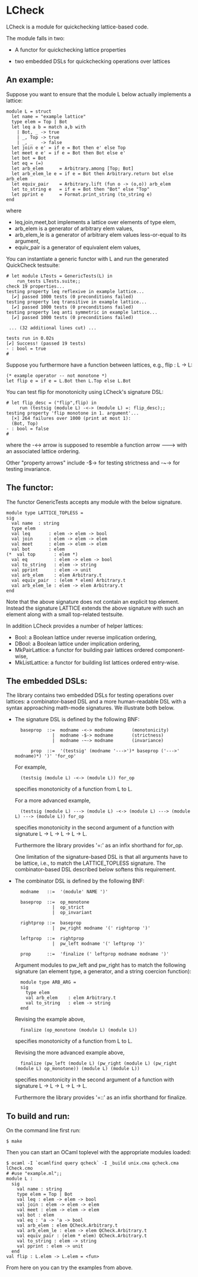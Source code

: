 LCheck
======

LCheck is a module for quickchecking lattice-based code.

The module falls in two:

 - A functor for quickchecking lattice properties

 - two embedded DSLs for quickchecking operations over lattices



An example:
-----------

Suppose you want to ensure that the module L below actually implements
a lattice:

    module L = struct
      let name = "example lattice"
      type elem = Top | Bot
      let leq a b = match a,b with
        | Bot, _ -> true
        | _, Top -> true
        | _, _   -> false
      let join e e' = if e = Bot then e' else Top
      let meet e e' = if e = Bot then Bot else e'
      let bot = Bot
      let eq = (=)
      let arb_elem      = Arbitrary.among [Top; Bot]
      let arb_elem_le e = if e = Bot then Arbitrary.return bot else arb_elem
      let equiv_pair    = Arbitrary.lift (fun o -> (o,o)) arb_elem
      let to_string e   = if e = Bot then "Bot" else "Top"
      let pprint e      = Format.print_string (to_string e)
    end

where
  - leq,join,meet,bot implements a lattice over elements of type elem,
  - arb_elem is a generator of arbitrary elem values,
  - arb_elem_le is a generator of arbitrary elem values less-or-equal to its argument,
  - equiv_pair is a generator of equivalent elem values,


You can instantiate a generic functor with L and run the generated
QuickCheck testsuite:

    # let module LTests = GenericTests(L) in
        run_tests LTests.suite;;
    check 19 properties...
    testing property leq reflexive in example lattice...
      [✔] passed 1000 tests (0 preconditions failed)
    testing property leq transitive in example lattice...
      [✔] passed 1000 tests (0 preconditions failed)
    testing property leq anti symmetric in example lattice...
      [✔] passed 1000 tests (0 preconditions failed)

     ... (32 additional lines cut) ...

    tests run in 0.02s
    [✔] Success! (passed 19 tests)
    - : bool = true
    # 


Suppose you furthermore have a function between lattices, e.g., flip : L -> L:

    (* example operator -- not monotone *)
    let flip e = if e = L.Bot then L.Top else L.Bot


You can test flip for monotonicity using LCheck's signature DSL:

    # let flip_desc = ("flip",flip) in
         run (testsig (module L) -<-> (module L) =: flip_desc);;
    testing property 'flip monotone in 1. argument'...
      [×] 264 failures over 1000 (print at most 1):
      (Bot, Top)
    - : bool = false
    # 

where the -<-> arrow is supposed to resemble a function arrow --->
with an associated lattice ordering.

Other "property arrows" include -$-> for testing strictness and -~->
for testing invariance.


The functor:
------------

The functor GenericTests accepts any module with the below signature.

    module type LATTICE_TOPLESS =
    sig
      val name  : string
      type elem
      val leq       : elem -> elem -> bool
      val join      : elem -> elem -> elem
      val meet      : elem -> elem -> elem
      val bot       : elem
    (*  val top       : elem *)
      val eq          : elem -> elem -> bool
      val to_string   : elem -> string
      val pprint      : elem -> unit
      val arb_elem    : elem Arbitrary.t
      val equiv_pair  : (elem * elem) Arbitrary.t
      val arb_elem_le : elem -> elem Arbitrary.t
    end

Note that the above signature does not contain an explicit top
element. Instead the signature LATTICE extends the above signature with
such an element along with a small top-related testsuite.


In addition LCheck provides a number of helper lattices:

 - Bool: a Boolean lattice under reverse implication ordering,
 - DBool: a Boolean lattice under implication ordering,
 - MkPairLattice: a functor for building pair lattices ordered component-wise,
 - MkListLattice: a functor for building list lattices ordered entry-wise.


The embedded DSLs:
------------------

The library contains two embedded DSLs for testing operations over
lattices: a combinator-based DSL and a more human-readable DSL with a
syntax approaching math-mode signatures. We illustrate both below.


- The signature DSL is defined by the following BNF:

        baseprop  ::=  modname -<-> modname       (monotonicity)
                    |  modname -$-> modname       (strictness)
                    |  modname -~-> modname       (invariance)

            prop  ::=  '(testsig' (modname '--->')* baseprop ('--->' modname)*) ')' 'for_op'


  For example,

        (testsig (module L) -<-> (module L)) for_op

  specifies monotonicity of a function from L to L.


  For a more advanced example,

        (testsig (module L) ---> (module L) -<-> (module L) ---> (module L) ---> (module L)) for_op

  specifies monotonicity in the second argument of a function with
  signature L -> L -> L -> L -> L.

  Furthermore the library provides '=:' as an infix shorthand for
  for_op.


  One limitation of the signature-based DSL is that all arguments have
  to be lattice, i.e., to match the LATTICE_TOPLESS signature. The
  combinator-based DSL described below softens this requirement.



- The combinator DSL is defined by the following BNF:

        modname   ::=  '(module' NAME ')'
      
        baseprop  ::=  op_monotone
                    |  op_strict
                    |  op_invariant
      
        rightprop ::=  baseprop
                    |  pw_right modname '(' rightprop ')'
      
        leftprop  ::=  rightprop
                    |  pw_left modname '(' leftprop ')'
      
        prop      ::=  'finalize (' leftprop modname modname ')'


  Argument modules to pw_left and pw_right has to match the following
  signature (an element type, a generator, and a string coercion
  function):

        module type ARB_ARG =
        sig
          type elem
          val arb_elem    : elem Arbitrary.t
          val to_string   : elem -> string
        end


  Revising the example above,

        finalize (op_monotone (module L) (module L))

  specifies monotonicity of a function from L to L.


  Revising the more advanced example above,

        finalize (pw_left (module L) (pw_right (module L) (pw_right (module L) op_monotone)) (module L) (module L))

  specifies monotonicity in the second argument of a function with
  signature L -> L -> L -> L -> L.

  Furthermore the library provides '=::' as an infix shorthand for
  finalize.




To build and run:
-----------------

On the command line first run:

    $ make

Then you can start an OCaml toplevel with the appropriate modules loaded:

    $ ocaml -I `ocamlfind query qcheck` -I _build unix.cma qcheck.cma lCheck.cmo
    # #use "example.ml";;
    module L :
      sig
        val name : string
        type elem = Top | Bot
        val leq : elem -> elem -> bool
        val join : elem -> elem -> elem
        val meet : elem -> elem -> elem
        val bot : elem
        val eq : 'a -> 'a -> bool
        val arb_elem : elem QCheck.Arbitrary.t
        val arb_elem_le : elem -> elem QCheck.Arbitrary.t
        val equiv_pair : (elem * elem) QCheck.Arbitrary.t
        val to_string : elem -> string
        val pprint : elem -> unit
      end
    val flip : L.elem -> L.elem = <fun>

From here on you can try the examples from above.
